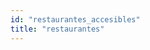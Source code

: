 ```yaml
---
id: "restaurantes_accesibles"
title: "restaurantes"
---
```

<app-tab-bar></app-tab-bar>
<app-paginator-browser >
    <div class="medium-6 columns" ng-class="{'end': $last}" ng-repeat="card in elements()">
        <app-card-standard item="card" prefix="node.href"></app-card-standard>
    </div>
</app-paginator-browser>
